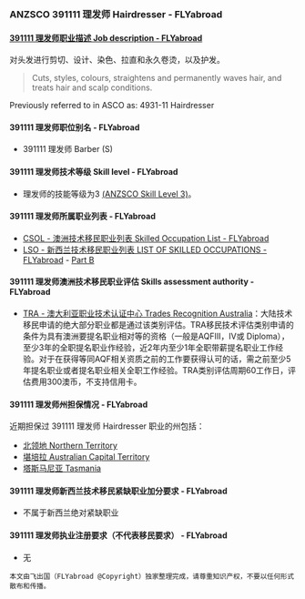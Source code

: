 ### ANZSCO 391111 理发师 Hairdresser - FLYabroad ###

#### [391111 理发师职业描述 Job description - FLYabroad](http://www.flyabroadvisa.com/anzsco/3911.html#391111)

对头发进行剪切、设计、染色、拉直和永久卷烫，以及护发。

> Cuts, styles, colours, straightens and permanently waves hair, and treats hair and scalp conditions.

Previously referred to in ASCO as:
4931-11 Hairdresser

#### 391111 理发师职位别名 - FLYabroad
 
- 391111 理发师 Barber (S)

#### 391111 理发师技术等级 Skill level - FLYabroad

- 理发师的技能等级为3 [(ANZSCO Skill Level 3)](http://www.flyabroadvisa.com/anzsco/)。

#### 391111 理发师所属职业列表 - FLYabroad

- [CSOL - 澳洲技术移民职业列表 Skilled Occupation List - FLYabroad](http://www.flyabroadvisa.com/sol/)
- [LSO - 新西兰技术移民职业列表 LIST OF SKILLED OCCUPATIONS - FLYabroad](http://nz.flyabroadvisa.com/lso/) - [Part B](partb)

#### 391111 理发师澳洲技术移民职业评估 Skills assessment authority - FLYabroad

- [TRA - 澳大利亚职业技术认证中心 Trades Recognition Australia](http://www.flyabroadvisa.com/ass/tra.html)：大陆技术移民申请的绝大部分职业都是通过该类别评估。TRA移民技术评估类别申请的条件为具有澳洲要提名职业相对等的资格（一般是AQFIII，IV或 Diploma），至少3年的全职提名职业作经验，近2年内至少1年全职带薪提名职业工作经验。对于在获得等同AQF相关资质之前的工作要获得认可的话，需之前至少5年提名职业或者提名职业相关全职工作经验。TRA类别评估周期60工作日，评估费用300澳币，不支持信用卡。

#### 391111 理发师州担保情况 - FLYabroad

近期担保过 391111 理发师 Hairdresser 职业的州包括：

- [北领地 Northern Territory](http://www.flyabroadvisa.com/zdb/nt.html)
- [堪培拉 Australian Capital Territory](http://www.flyabroadvisa.com/zdb/act.html)
- [塔斯马尼亚 Tasmania](http://www.flyabroadvisa.com/zdb/tas.html)

#### 391111 理发师新西兰技术移民紧缺职业加分要求 - FLYabroad

- 不属于新西兰绝对紧缺职业

#### 391111 理发师执业注册要求（不代表移民要求） - FLYabroad

- 无

`本文由飞出国（FLYabroad @Copyright）独家整理完成，请尊重知识产权，不要以任何形式散布和传播。`